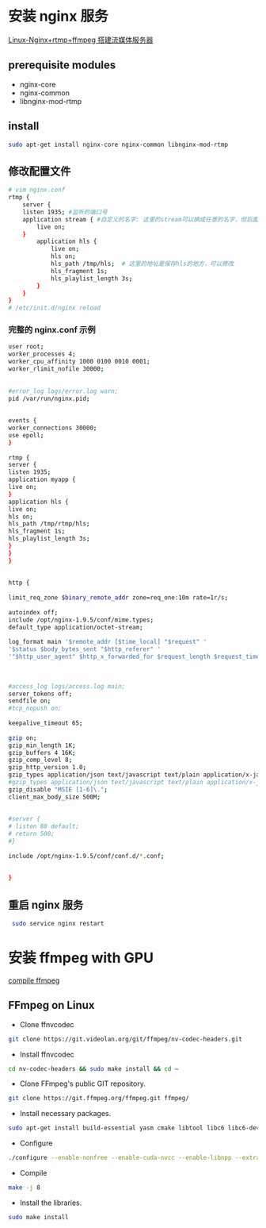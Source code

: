 # 安装 nginx 服务

[Linux-Nginx+rtmp+ffmpeg 搭建流媒体服务器](https://blog.51cto.com/u_13710166/5272848)

## prerequisite modules
- nginx-core 
- nginx-common 
- libnginx-mod-rtmp

## install
```bash
sudo apt-get install nginx-core nginx-common libnginx-mod-rtmp
```

## 修改配置文件
```bash
# vim nginx.conf  
rtmp {  
	server {  
	listen 1935; #监听的端口号  
	application stream { #自定义的名字: 这里的stream可以换成任意的名字，但后面推送的地址必须与之符合  
		live on;  
	}  
		application hls {  
			live on;  
			hls on;  
			hls_path /tmp/hls;  # 这里的地址是保存hls的地方，可以修改
			hls_fragment 1s;  
			hls_playlist_length 3s;  
		}  
	}  
}  
# /etc/init.d/nginx reload
```

### 完整的 nginx.conf 示例
```bash
user root;  
worker_processes 4;  
worker_cpu_affinity 1000 0100 0010 0001;  
worker_rlimit_nofile 30000;  
  
  
#error_log logs/error.log warn;  
pid /var/run/nginx.pid;  
  
  
events {  
worker_connections 30000;  
use epoll;  
}  
  
rtmp {  
server {  
listen 1935;  
application myapp {  
live on;  
}  
application hls {  
live on;  
hls on;  
hls_path /tmp/rtmp/hls;  
hls_fragment 1s;  
hls_playlist_length 3s;  
}  
}  
}  
  
  
http {  
  
limit_req_zone $binary_remote_addr zone=req_one:10m rate=1r/s;  
  
autoindex off;  
include /opt/nginx-1.9.5/conf/mime.types;  
default_type application/octet-stream;  
  
log_format main '$remote_addr [$time_local] "$request" '  
'$status $body_bytes_sent "$http_referer" '  
'"$http_user_agent" $http_x_forwarded_for $request_length $request_time "$upstream_response_time" "$upstream_addr" $host $server_addr';  
  
  
  
#access_log logs/access.log main;  
server_tokens off;  
sendfile on;  
#tcp_nopush on;  
  
keepalive_timeout 65;  
  
gzip on;  
gzip_min_length 1K;  
gzip_buffers 4 16K;  
gzip_comp_level 8;  
gzip_http_version 1.0;  
gzip_types application/json text/javascript text/plain application/x-javascript text/css application/xml text/xml;  
#gzip_types application/json text/javascript text/plain application/x-javascript text/css application/xml text/xml image/jpeg image/gif image/png;  
gzip_disable "MSIE [1-6]\.";  
client_max_body_size 500M;  
  
  
#server {  
# listen 80 default;  
# return 500;  
#}  
  
include /opt/nginx-1.9.5/conf/conf.d/*.conf;  
  
  
}
```

## 重启 nginx 服务
```bash
 sudo service nginx restart  
 ```
 
 
 # 安装 ffmpeg with GPU
 
 [compile ffmpeg](https://docs.nvidia.com/video-technologies/video-codec-sdk/ffmpeg-with-nvidia-gpu/)
 
## FFmpeg on Linux
- Clone ffnvcodec
```bash
git clone https://git.videolan.org/git/ffmpeg/nv-codec-headers.git
```

- Install ffnvcodec
```bash
cd nv-codec-headers && sudo make install && cd –
```

- Clone FFmpeg's public GIT repository.
```bash
git clone https://git.ffmpeg.org/ffmpeg.git ffmpeg/
```

- Install necessary packages.
```bash
sudo apt-get install build-essential yasm cmake libtool libc6 libc6-dev unzip wget libnuma1 libnuma-dev
```

- Configure
```bash
./configure --enable-nonfree --enable-cuda-nvcc --enable-libnpp --extra-cflags=-I/usr/local/cuda/include --extra-ldflags=-L/usr/local/cuda/lib64 --disable-static --enable-shared
```

- Compile
```bash
make -j 8
```

- Install the libraries.
```bash
sudo make install
```